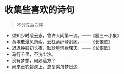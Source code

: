 # 收集些喜欢的诗句

> 不分先后次序



- 须知少时凌云志，曾许人间第一流。——《题三十小象》
- 黄埃散漫风萧索，云栈萦纡登剑阁。——《长恨歌》
- 迟迟钟鼓初长夜，耿耿星河欲曙天。——《长恨歌》
- 马行千里，不洗尘沙。
- 没有梦想，何必远方？
- 闲来垂钓碧溪上，忽复乘舟梦日边